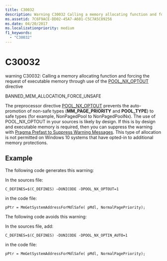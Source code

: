 ```yaml
---
title: C30032
description: Warning C30032 Calling a memory allocating function and forcing the request of executable memory through use of the POOL_NX_OPTOUT directive.
ms.assetid: 7C6F9ACE-DD02-45A7-A601-C5C7A5C89256
ms.date: 04/20/2017
ms.localizationpriority: medium 
f1_keywords: 
  - "C30032"
---
```


# C30032


warning C30032: Calling a memory allocating function and forcing the request of executable memory through use of the [POOL\_NX\_OPTOUT](../kernel/selective-opt-out-pool-nx-optout.md) directive

BANNED\_MEM\_ALLOCATION\_FORCE\_UNSAFE

The preprocessor directive [POOL\_NX\_OPTOUT](../kernel/selective-opt-out-pool-nx-optout.md) prevents the auto-promotion of non-safe types (**MM\_PAGE\_PRIORITY** and **POOL\_TYPE**) to safe types (for example, NonPagedPool to NonPagedPoolNx). The use of POOL\_NX\_OPTOUT in your sources is likely by design. If this is by design and executable memory is required, then you can suppress the warning with [Pragma Prefast to Suppress Warning Messages](/previous-versions/windows/embedded/gg155764(v=winembedded.70)). This type of allocation is not permitted on Windows 10 systems that have opted-in to additional memory protections.

## <span id="Example"></span><span id="example"></span><span id="EXAMPLE"></span>Example


The following code generates this warning:

In the sources file:

```
C_DEFINES=$(C_DEFINES) –DUNICODE -DPOOL_NX_OPTOUT=1
```

in the code file:

```
pPtr = MmGetSystemAddressForMdlSafe( pMdl, NormalPagePriority);
```

The following code avoids this warning:

In the sources file, add:

```
C_DEFINES=$(C_DEFINES) -DUNICODE -DPOOL_NX_OPTIN_AUTO=1
```

in the code file:

```
pPtr = MmGetSystemAddressForMdlSafe( pMdl, NormalPagePriority);
```

 

